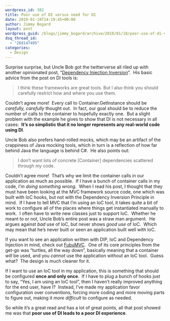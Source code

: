 ```yaml
---
wordpress_id: 382
title: Poor use of DI versus need for DI
date: 2010-01-18T14:19:45+00:00
author: Jimmy Bogard
layout: post
wordpress_guid: /blogs/jimmy_bogard/archive/2010/01/18/poor-use-of-di-versus-need-for-di.aspx
dsq_thread_id:
  - "268147405"
categories:
  - Design
---
```

Surprise surprise, but Uncle Bob got the twitterverse all riled up with another opinionated post, “[Dependency Injection Inversion](http://blog.objectmentor.com/articles/2010/01/17/dependency-injection-inversion)”.&#160; His basic advice from the post on DI tools is:

> I think these frameworks are great tools. But I also think you should carefully restrict how and where you use them.

Couldn’t agree more!&#160; Every call to Container.GetInstance should be _carefully, carefully_ thought out.&#160; In fact, our goal should be to reduce the number of calls to the container to hopefully exactly one.&#160; But a slight problem with the example he gives to show that DI is not necessary in all cases:&#160; **It’s so simplistic that it no longer represents any real-world code using DI**.

Uncle Bob also prefers hand-rolled mocks, which may be an artifact of the crappiness of Java mocking tools, which in turn is a reflection of how far behind Java the language is behind C#.&#160; He also points out:

> I don’t want lots of concrete [Container] dependencies scattered through my code.

Couldn’t agree more!&#160; That’s why we limit the container calls in our application as much as possible.&#160; If I have a bunch of container calls in my code, _I’m doing something wrong_.&#160; When I read his post, I thought that they must have been looking at the MVC framework source code, one which was built with IoC hooks, but not with the Dependency Inversion Principle in mind.&#160; If I have to tell MVC that I’m using an IoC tool, it takes quite a bit of work to configure all of the places where things get instantiated manually to work.&#160; I often have to write new classes just to support IoC.&#160; Whether he meant to or not, Uncle Bob’s entire post was a straw man argument.&#160; He argues against _bad_ use of IoC, but never shows _good use_ of IoC.&#160; Which may mean that he’s never built or seen an application built well with IoC.

If you want to see an application written with DIP, IoC and Dependency Injection in mind, check out [FubuMVC](http://fubumvc.com/).&#160; One of its core principles from the get-go was “turtles, all the way down”, basically meaning that a container _will_ be used, and you _cannot_ use the application without an IoC tool.&#160; Guess what?&#160; The design is much cleaner for it.

If I want to use an IoC tool in my application, this is something that should be configured **once and only once**.&#160; If I have to plug a bunch of hooks just to say, “Yes, I am using an IoC tool”, then I haven’t really improved anything for the end user, have I?&#160; Instead, I’ve made my application favor configuration over conventions, forcing more coding and more moving parts to figure out, making it _more difficult_ to configure as needed.

So while it’s a great read and has a lot of great points, all that post showed me was that **poor use of DI leads to a poor DI experience**.